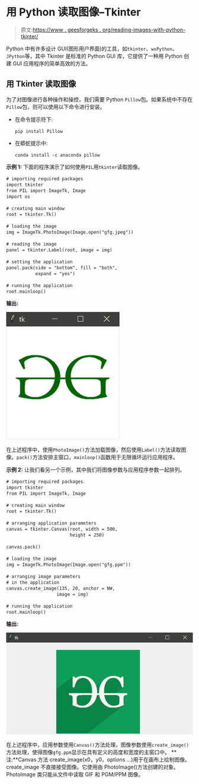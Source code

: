 # 用 Python 读取图像–Tkinter

> 原文:[https://www . geesforgeks . org/reading-images-with-python-tkinter/](https://www.geeksforgeeks.org/reading-images-with-python-tkinter/)

Python 中有许多设计 GUI(图形用户界面)的工具，如`tkinter`、`wxPython`、`JPython`等，其中 Tkinter 是标准的 Python GUI 库，它提供了一种用 Python 创建 GUI 应用程序的简单高效的方法。

## 用 Tkinter 读取图像

为了对图像进行各种操作和操控，我们需要 Python `Pillow`包。如果系统中不存在`Pillow`包，则可以使用以下命令进行安装。

*   在命令提示符下:

    ```
    pip install Pillow
    ```

*   在蟒蛇提示中:

    ```
    conda install -c anaconda pillow
    ```

**示例 1:** 下面的程序演示了如何使用`PIL`用`tkinter`读取图像。

```
# importing required packages
import tkinter
from PIL import ImageTk, Image
import os

# creating main window
root = tkinter.Tk()

# loading the image
img = ImageTk.PhotoImage(Image.open("gfg.jpeg"))

# reading the image
panel = tkinter.Label(root, image = img)

# setting the application
panel.pack(side = "bottom", fill = "both",
           expand = "yes")

# running the application
root.mainloop()
```

**输出:**

![](img/0983714ca837ef90b30a61e0bce884cb.png)

在上述程序中，使用`PhotoImage()`方法加载图像，然后使用`Label()`方法读取图像。`pack()`方法安排主窗口，`mainloop()`函数用于无限循环运行应用程序。

**示例 2:** 让我们看另一个示例，其中我们将图像参数与应用程序参数一起排列。

```
# importing required packages
import tkinter  
from PIL import ImageTk, Image  

# creating main window
root = tkinter.Tk()  

# arranging application parameters
canvas = tkinter.Canvas(root, width = 500, 
                        height = 250)  

canvas.pack()  

# loading the image
img = ImageTk.PhotoImage(Image.open("gfg.ppm"))  

# arranging image parameters 
# in the application
canvas.create_image(135, 20, anchor = NW,
                   image = img) 

# running the application
root.mainloop() 
```

**输出:**

![](img/6488699c6480175aa30b4da40f29a987.png)

在上述程序中，应用参数使用`Canvas()`方法处理，图像参数使用`create_image()`方法处理，使得图像`gfg.ppm`显示在具有定义的高度和宽度的主窗口中。
**注:**Canvas 方法 create_image(x0，y0，options …)用于在画布上绘制图像。create_image 不直接接受图像。它使用由 PhotoImage()方法创建的对象。PhotoImage 类只能从文件中读取 GIF 和 PGM/PPM 图像。
